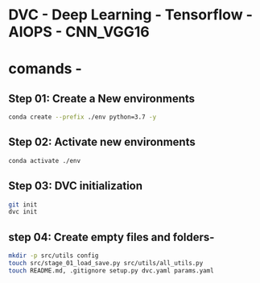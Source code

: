 # DVC - Deep Learning - Tensorflow - AIOPS - CNN_VGG16

# comands -  
## Step 01: Create a New environments
```bash
conda create --prefix ./env python=3.7 -y    
```
## Step 02: Activate new environments  
```bash
conda activate ./env
```
## Step 03: DVC initialization
```bash
git init
dvc init  
```
## step 04: Create empty files and folders- 
```bash
mkdir -p src/utils config
touch src/stage_01_load_save.py src/utils/all_utils.py
touch README.md, .gitignore setup.py dvc.yaml params.yaml
``` 

